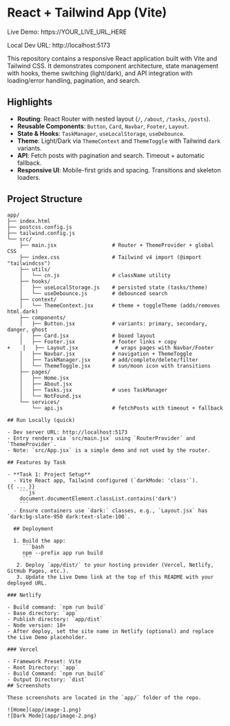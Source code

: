 # React + Tailwind App (Vite)

Live Demo: https://YOUR_LIVE_URL_HERE

Local Dev URL: http://localhost:5173

This repository contains a responsive React application built with Vite and Tailwind CSS. It demonstrates component architecture, state management with hooks, theme switching (light/dark), and API integration with loading/error handling, pagination, and search.

## Highlights

- **Routing**: React Router with nested layout (`/`, `/about`, `/tasks`, `/posts`).
- **Reusable Components**: `Button`, `Card`, `Navbar`, `Footer`, `Layout`.
- **State & Hooks**: `TaskManager`, `useLocalStorage`, `useDebounce`.
- **Theme**: Light/Dark via `ThemeContext` and `ThemeToggle` with Tailwind `dark` variants.
- **API**: Fetch posts with pagination and search. Timeout + automatic fallback.
- **Responsive UI**: Mobile-first grids and spacing. Transitions and skeleton loaders.

## Project Structure

```
app/
├── index.html
├── postcss.config.js
├── tailwind.config.js
└── src/
    ├── main.jsx                  # Router + ThemeProvider + global CSS
    ├── index.css                 # Tailwind v4 import (@import "tailwindcss")
    ├── utils/
    │   └── cn.js                 # className utility
    ├── hooks/
    │   ├── useLocalStorage.js    # persisted state (tasks/theme)
    │   └── useDebounce.js        # debounced search
    ├── context/
    │   └── ThemeContext.jsx      # theme + toggleTheme (adds/removes html.dark)
    ├── components/
    │   ├── Button.jsx            # variants: primary, secondary, danger, ghost
    │   ├── Card.jsx              # boxed layout
    │   ├── Footer.jsx            # footer links + copy
+    │   ├── Layout.jsx            # wraps pages with Navbar/Footer
    │   ├── Navbar.jsx            # navigation + ThemeToggle
    │   ├── TaskManager.jsx       # add/complete/delete/filter
    │   └── ThemeToggle.jsx       # sun/moon icon with transitions
    ├── pages/
    │   ├── Home.jsx
    │   ├── About.jsx
    │   ├── Tasks.jsx             # uses TaskManager
    │   └── NotFound.jsx
    └── services/
        └── api.js                # fetchPosts with timeout + fallback

## Run Locally (quick)

- Dev server URL: http://localhost:5173
- Entry renders via `src/main.jsx` using `RouterProvider` and `ThemeProvider`.
- Note: `src/App.jsx` is a simple demo and not used by the router.

## Features by Task

- **Task 1: Project Setup**
  - Vite React app, Tailwind configured (`darkMode: 'class'`).
{{ ... }}
    ```js
    document.documentElement.classList.contains('dark')
    ```
  - Ensure containers use `dark:` classes, e.g., `Layout.jsx` has `dark:bg-slate-950 dark:text-slate-100`.

  ## Deployment
  
  1. Build the app:
     ```bash
     npm --prefix app run build
     ```
   2. Deploy `app/dist/` to your hosting provider (Vercel, Netlify, GitHub Pages, etc.).
   3. Update the Live Demo link at the top of this README with your deployed URL.

### Netlify

- Build command: `npm run build`
- Base directory: `app`
- Publish directory: `app/dist`
- Node version: 18+
- After deploy, set the site name in Netlify (optional) and replace the Live Demo placeholder.

### Vercel

- Framework Preset: Vite
- Root Directory: `app`
- Build Command: `npm run build`
- Output Directory: `dist`
## Screenshots

These screenshots are located in the `app/` folder of the repo.

![Home](app/image-1.png)
![Dark Mode](app/image-2.png)
